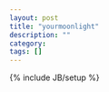 ```yaml
---
layout: post
title: "yourmoonlight"
description: ""
category: 
tags: []
---
```

{% include JB/setup %}
